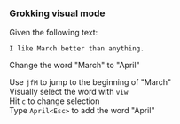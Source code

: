 ### Grokking visual mode

Given the following text:

```text
I like March better than anything.
```

Change the word "March" to "April"

Use `jfM` to jump to the beginning of "March"  
Visually select the word with `viw`  
Hit `c` to change selection  
Type `April<Esc>` to add the word "April"  
